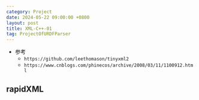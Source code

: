 ```yaml
---
category: Project
date: 2024-05-22 09:00:00 +0800
layout: post
title: XML-C++-01
tag: ProjectOfURDFParser
---
```


+ 参考
  + `https://github.com/leethomason/tinyxml2`
  + `https://www.cnblogs.com/phinecos/archive/2008/03/11/1100912.html`

## rapidXML